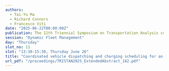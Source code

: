 ```yaml
---
authors:
  - Tai-Yu Ma
  - Richard Connors
  - Francesco Viti
date: "2025-06-22T00:00:00Z"
publication: The 12th Triennial Symposium on Transportation Analysis conference
session: "Dynamic Fleet Management"
day: "Thursday"
slot_no: 11
slot: "13:30-15:30, Thursday June 26"
title: "Coordinated vehicle dispatching and charging scheduling for an electric ride-hailing fleet under charging congestion and dynamic prices"
url_pdf: "/proceedings/TRISTAN2025_ExtendedAbstract_182.pdf"
---
```

